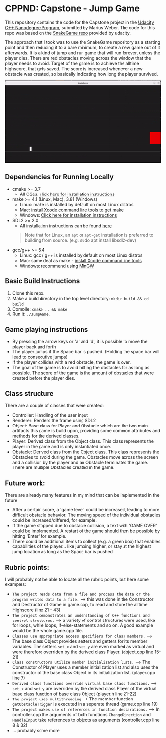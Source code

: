 # CPPND: Capstone - Jump Game

This repository contains the code for the Capstone project in the [Udacity C++ Nanodegree Program](https://www.udacity.com/course/c-plus-plus-nanodegree--nd213), submitted by Marius Weber. The code for this repo was based on the [SnakeGame repo](https://github.com/udacity/CppND-Capstone-Snake-Game) provided by udacity. 

The approach that I took was to use the SnakeGame repository as a starting point and then reducing it to a bare minimum, to create a new game out of it afterwards. It is a kind of jump and run game that will run forever, unless the player dies. There are red obstacles moving across the window that the player needs to avoid. Target of the game is to achieve the alltime highscore, that gets saved. The score is increased whenever a new obstacle was created, so basically indicating how long the player survived.

<img src="JumpGame_Demo.gif"/>

## Dependencies for Running Locally
* cmake >= 3.7
  * All OSes: [click here for installation instructions](https://cmake.org/install/)
* make >= 4.1 (Linux, Mac), 3.81 (Windows)
  * Linux: make is installed by default on most Linux distros
  * Mac: [install Xcode command line tools to get make](https://developer.apple.com/xcode/features/)
  * Windows: [Click here for installation instructions](http://gnuwin32.sourceforge.net/packages/make.htm)
* SDL2 >= 2.0
  * All installation instructions can be found [here](https://wiki.libsdl.org/Installation)
  >Note that for Linux, an `apt` or `apt-get` installation is preferred to building from source. (e.g. sudo apt install libsdl2-dev)
* gcc/g++ >= 5.4
  * Linux: gcc / g++ is installed by default on most Linux distros
  * Mac: same deal as make - [install Xcode command line tools](https://developer.apple.com/xcode/features/)
  * Windows: recommend using [MinGW](http://www.mingw.org/)

## Basic Build Instructions

1. Clone this repo.
2. Make a build directory in the top level directory: `mkdir build && cd build`
3. Compile: `cmake .. && make`
4. Run it: `./JumpGame`.

## Game playing instructions
* By pressing the arrow keys or 'a' and 'd', it is possible to move the player back and forth
* The player jumps if the Space bar is pushed. (Holding the space bar will lead to consecutive jumps)
* If the player collides with a red obstacle, the game is over.
* The goal of the game is to avoid hitting the obstacles for as long as possible. The score of the game is the amount of obstacles that were created before the player dies.

## Class structure
There are a couple of classes that were created:
* Controller: Handling of the user input
* Renderer: Renders the frame using SDL2
* Object: Base class for Player and Obstacle which are the two main artifacts this game is build upon, providing some common attributes and methods for the derived classes.
* Player: Derived class from the Object class. This class represents the player in the game and is only instantiated once.
* Obstacle: Derived class from the Object class. This class represents the Obstacles to avoid during the game. Obstacles move across the screen and a collision by the player and an Obstacle terminates the game. There are multiple Obstacles created in the game.

## Future work:
There are already many features in my mind that can be implemented in the future
* After a certain score, a 'game level' could be increased, leading to more difficult obstacle behavior. The moving speed of the individual obstacles could be increased/differed, for example.
* If the game stopped due to obstacle collision, a text with 'GAME OVER' could be implemented. A restart of the game should then be possible by hitting 'Enter' for example. 
* There could be additional items to collect (e.g. a green box) that enables capabilities of the player... like jumping higher, or stay at the highest jump location as long as the Space bar is pushed

## Rubric points:
I will probably not be able to locate all the rubric points, but here some examples:
* `The project reads data from a file and process the data or the program writes data to a file.` --> this was done in the Constructor and Destructor of Game in game.cpp, to read and store the alltime Highscore (line 21 - 43)
* `The project demonstrates an understanding of C++ functions and control structures.` --> a variety of control structures were used, like for loops, while loops, if-else-statements and so on. A good example would be the whole game.cpp file.
* `Classes use appropriate access specifiers for class members.` --> The base class Object provides setters and getters for its member variables. The setters `set_x` and `set_y` are even marked as virtual and were therefore overriden by the derived class Player. (object.cpp line 15-21)
* `Class constructors utilize member initialization lists.` --> The Constructor of Player uses a member initialization list and also uses the constructor of the base class Object in its initialization list. (player.cpp line 7)
* `Derived class functions override virtual base class functions.` --> `set_x` and `set_y` are overriden by the derived class Player of the virtual base class function of base class Object (player.h line 21-22)
* `The project uses multithreading` --> The member function `getObstacleTrigger` is executed in a seperate thread (game.cpp line 19)
* `The project makes use of references in function declarations.` --> In controller.cpp the arguments of both functions `ChangeDirection` and `HandleInput` take references to objects as arguments (controller.cpp line 8 & 32)
* ... probably some more